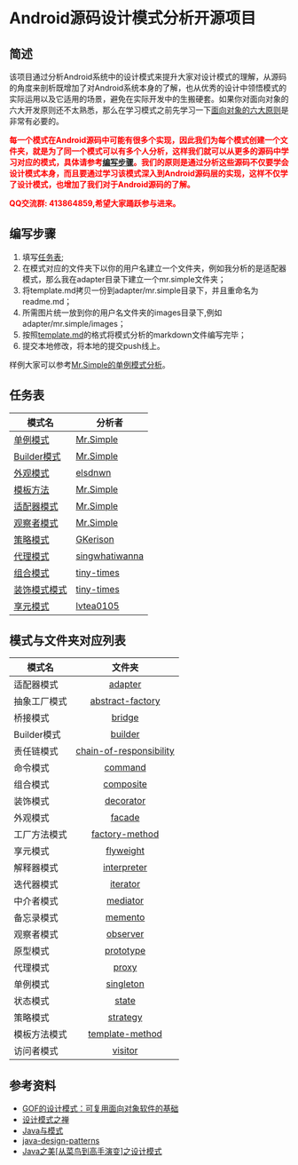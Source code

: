 # Android源码设计模式分析开源项目

## 简述
该项目通过分析Android系统中的设计模式来提升大家对设计模式的理解，从源码的角度来剖析既增加了对Android系统本身的了解，也从优秀的设计中领悟模式的实际运用以及它适用的场景，避免在实际开发中的生搬硬套。如果你对面向对象的六大开发原则还不太熟悉，那么在学习模式之前先学习一下[面向对象的六大原则](oop-principles/oop-principles.md)是非常有必要的。

**<font color="red">每一个模式在Android源码中可能有很多个实现，因此我们为每个模式创建一个文件夹，就是为了同一个模式可以有多个人分析，这样我们就可以从更多的源码中学习对应的模式，具体请参考[编写步骤](#steps)。我们的原则是通过分析这些源码不仅要学会设计模式本身，而且要通过学习该模式深入到Android源码层的实现，这样不仅学了设计模式，也增加了我们对于Android源码的了解。</font>**

**<font color="red">QQ交流群: 413864859,希望大家踊跃参与进来。</font>**

<b id="steps"></b>
## 编写步骤
1. 填写[任务表](#schedule);
2. 在模式对应的文件夹下以你的用户名建立一个文件夹，例如我分析的是适配器模式，那么我在adapter目录下建立一个mr.simple文件夹；
3. 将template.md拷贝一份到adapter/mr.simple目录下，并且重命名为readme.md；
4. 所需图片统一放到你的用户名文件夹的images目录下,例如adapter/mr.simple/images；
5. 按照[template.md](template.md)的格式将模式分析的markdown文件编写完毕；
6. 提交本地修改，将本地的提交push线上。

样例大家可以参考[Mr.Simple的单例模式分析](singleton/mr.simple)。


<b id="schedule"></b>
## 任务表
| 	模式名 		 | 		分析者    |
| ------------- | ------------- |
|    [单例模式](singleton/mr.simple)   	 | [Mr.Simple](https://github.com/bboyfeiyu)
|    [Builder模式](builder/mr.simple)  	 | [Mr.Simple](https://github.com/bboyfeiyu)
|    [外观模式](facade/elsdnwn)   	     | [elsdnwn](https://github.com/elsdnwn)
|    [模板方法](template-method/mr.simple)   | [Mr.Simple](https://github.com/bboyfeiyu) |
|    [适配器模式](adapter/mr.simple)     | [Mr.Simple](https://github.com/bboyfeiyu) |
|    [观察者模式](observer/mr.simple)    | [Mr.Simple](https://github.com/bboyfeiyu) |
|    [策略模式](strategy/gkerison)      | [GKerison](https://github.com/GKerison) |
|    [代理模式](proxy/singwhatiwanna)   | [singwhatiwanna](https://github.com/singwhatiwanna) |
|    [组合模式](composite/tiny-times)   | [tiny-times](https://github.com/tiny-times) |
|    [装饰模式模式](decorator/tiny-times)   | [tiny-times](https://github.com/tiny-times) |
|    [享元模式](flyweight/lvtea0105)   | [lvtea0105](https://github.com/lvtea0105) |


## 模式与文件夹对应列表
| 模式名        | 文件夹           |
| ------------- |:-------------:|
|    适配器模式    |  [adapter](adapter)			|  
|    抽象工厂模式  |   [abstract-factory](abstract-factory) |
| 	 桥接模式	     |    [bridge](bridge)	 		|
|    Builder模式 |   		[builder](builder)	|  
|    责任链模式   |   [chain-of-responsibility](chain-of-responsibility) |
| 	 命令模式	    |     [command](command)		 |
|    组合模式    |  	[composite](composite)		|  
|    装饰模式  	|   [decorator](decorator)	 	|
| 	 外观模式	     |      [facade](facade)		|
|    工厂方法模式  |  [factory-method](factory-method) |  
|    享元模式  	 |    [flyweight](flyweight)	|
| 	 解释器模式	 |  [interpreter](interpreter) |
|    迭代器模式    |  [iterator](iterator)		|  
|    中介者模式   |    [mediator](mediator)		|
| 	 备忘录模式	 |   [memento](memento)	  		|
|    观察者模式   |  [observer](observer)		|  
|    原型模式  	|   [prototype](prototype)	 	|
| 	 代理模式	    |     [proxy](proxy)			|
|    单例模式    |  [singleton](singleton)		|  
|    状态模式  	|    [state](state)				|
| 	 策略模式	     |     [strategy](strategy)	 	|
|    模板方法模式  |   [template-method](template-method) |
| 	 访问者模式	 |     [visitor](visitor)	 	|

## 参考资料
* [GOF的设计模式：可复用面向对象软件的基础](http://pan.baidu.com/s/1i3zjaIx)
* [设计模式之禅](http://pan.baidu.com/s/1sjjZCvj)
* [Java与模式](http://pan.baidu.com/s/1i3sxzyH)
* [java-design-patterns](https://github.com/iluwatar/java-design-patterns)
* [Java之美[从菜鸟到高手演变]之设计模式](http://blog.csdn.net/zhangerqing/article/details/8194653)
